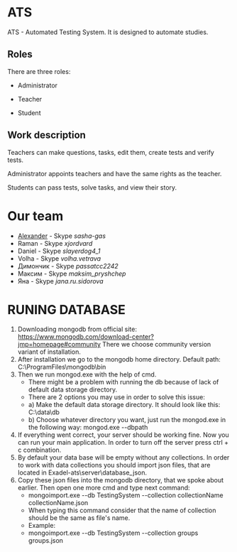 # ATS

ATS - Automated Testing System. It is designed to automate studies.

## Roles

There are three roles:

* Administrator

* Teacher

* Student

## Work description

Teachers can make questions, tasks, edit them, create tests and verify tests.

Administrator appoints teachers and have the same rights as the teacher.

Students can pass tests, solve tasks, and view their story.

# Our team

* [Alexander](https://vk.com/id81155011) - Skype *sasha-gas*
* Raman - Skype *xjordvard*
* Daniel - Skype *slayerdog4_1*
* Volha - Skype *volha.vetrava*
* Димончик - Skype *passatcc2242*
* Максим - Skype *maksim_pryshchep*
* Яна - Skype *jana.ru.sidorova*

# RUNING DATABASE

1) Downloading mongodb from official site:
	https://www.mongodb.com/download-center?jmp=homepage#community
	There we choose community version variant of installation.
2) After installation we go to the mongodb home directory. Default path:
	C:\ProgramFiles\mongodb\bin
3) Then we run mongod.exe with the help of cmd.
	* There might be a problem with running the db because of lack of default data storage directory.
	* There are 2 options you may use in order to solve this issue:
	* a) Make the default data storage directory. It should look like this:
		C:\data\db
	* b) Choose whatever directory you want, just run the mongod.exe in the following way:
		mongod.exe --dbpath <Path to your directory>
4) If everything went correct, your server should be working fine. Now you can run your main application. In
	order to turn off the server press ctrl + c combination.
5) By default your data base will be empty without any collections. In order to work with data collections
	you should import json files, that are located in Exadel-ats\server\database_json\.
6) Copy these json files into the mongodb directory, that we spoke about earlier. Then open one more cmd and type next command:
	* mongoimport.exe --db TestingSystem --collection collectionName collectionName.json
	* When typing this command consider that the name of collection should be the same as file's name.
	* Example:
	* mongoimport.exe --db TestingSystem --collection groups groups.json
